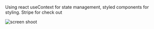 Using react useContext for state management, styled components for styling. Stripe for check out

![screen shoot](comfy.png)
